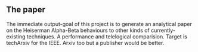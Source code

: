 ## The paper

The immediate output-goal of this project is to generate an analytical paper on the Heiserman Alpha-Beta behaviours to other kinds of currently-existing techniques. A performance and telelogical comparision. Target is techArxiv for the IEEE. Arxiv too but a publisher would be better. 